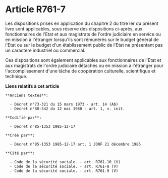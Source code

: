 # Article R761-7

Les dispositions prises en application du chapitre 2 du titre Ier du présent livre sont applicables, sous réserve des
dispositions ci-après, aux fonctionnaires de l'Etat et aux magistrats de l'ordre judiciaire en service ou en mission à
l'étranger lorsqu'ils sont rémunérés sur le budget général de l'Etat ou sur le budget d'un établissement public de l'Etat ne
présentant pas un caractère industriel ou commercial. 

Ces dispositions sont également applicables aux fonctionnaires de l'Etat et aux magistrats de l'ordre judiciaire détachés ou
en mission à l'étranger pour l'accomplissement d'une tâche de coopération culturelle, scientifique et technique.

**Liens relatifs à cet article**

	**Anciens textes**:

	  - Décret n°73-321 du 15 mars 1973 - art. 14 (Ab)
	  - Décret n°80-342 du 12 mai 1980 - art. 1, v. init.

	**Codifié par**:

	  - Décret n°85-1353 1985-12-17

	**Créé par**:

	  - Décret n°85-1353 1985-12-17 art. 1 JORF 21 décembre 1985

	**Cité par**:

	  - Code de la sécurité sociale. - art. R761-10 (V)
	  - Code de la sécurité sociale. - art. R761-8 (V)
	  - Code de la sécurité sociale. - art. R761-9 (V)
